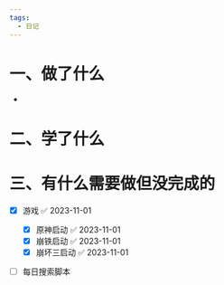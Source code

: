 ```yaml
---
tags:
  - 日记
---
```



# 一、做了什么

- 


# 二、学了什么




# 三、有什么需要做但没完成的
- [x] 游戏 ✅ 2023-11-01
	- [x] 原神启动 ✅ 2023-11-01
	- [x] 崩铁启动 ✅ 2023-11-01
	- [x] 崩坏三启动 ✅ 2023-11-01
- [ ] 每日搜索脚本

